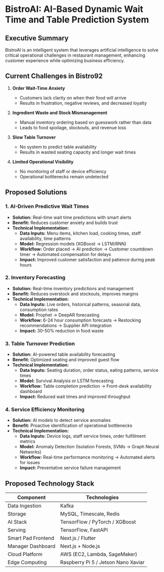 # BistroAI: AI-Based Dynamic Wait Time and Table Prediction System

## Executive Summary

BistroAI is an intelligent system that leverages artificial intelligence to solve critical operational challenges in restaurant management, enhancing customer experience while optimizing business efficiency.

## Current Challenges in Bistro92

1. **Order Wait-Time Anxiety**

   - Customers lack clarity on when their food will arrive
   - Results in frustration, negative reviews, and decreased loyalty

2. **Ingredient Waste and Stock Mismanagement**

   - Manual inventory ordering based on guesswork rather than data
   - Leads to food spoilage, stockouts, and revenue loss

3. **Slow Table Turnover**

   - No system to predict table availability
   - Results in wasted seating capacity and longer wait times

4. **Limited Operational Visibility**
   - No monitoring of staff or device efficiency
   - Operational bottlenecks remain undetected

## Proposed Solutions

### 1. AI-Driven Predictive Wait Times

- **Solution:** Real-time wait time predictions with smart alerts
- **Benefit:** Reduces customer anxiety and builds trust
- **Technical Implementation:**
  - **Data Inputs:** Menu items, kitchen load, cooking times, staff availability, time patterns
  - **Model:** Regression models (XGBoost → LSTM/RNN)
  - **Workflow:** Order placed → AI prediction → Customer countdown timer → Automated compensation for delays
  - **Impact:** Improved customer satisfaction and patience during peak hours

### 2. Inventory Forecasting

- **Solution:** Real-time inventory predictions and management
- **Benefit:** Reduces overstock and stockouts, improves margins
- **Technical Implementation:**
  - **Data Inputs:** Live orders, historical patterns, seasonal data, consumption rates
  - **Model:** Prophet → DeepAR forecasting
  - **Workflow:** 6-24 hour consumption forecasts → Restocking recommendations → Supplier API integration
  - **Impact:** 30-50% reduction in food waste

### 3. Table Turnover Prediction

- **Solution:** AI-powered table availability forecasting
- **Benefit:** Optimized seating and improved guest flow
- **Technical Implementation:**
  - **Data Inputs:** Seating duration, order status, eating patterns, service times
  - **Model:** Survival Analysis or LSTM forecasting
  - **Workflow:** Table completion prediction → Front-desk availability dashboard
  - **Impact:** Reduced wait times and improved throughput

### 4. Service Efficiency Monitoring

- **Solution:** AI models to detect service anomalies
- **Benefit:** Proactive identification of operational bottlenecks
- **Technical Implementation:**
  - **Data Inputs:** Device logs, staff service times, order fulfillment metrics
  - **Model:** Anomaly Detection (Isolation Forests, SVMs → Graph Neural Networks)
  - **Workflow:** Real-time performance monitoring → Automated alerts for issues
  - **Impact:** Preventative service failure management

## Proposed Technology Stack

| Component          | Technologies                             |
| ------------------ | ---------------------------------------- |
| Data Ingestion     | Kafka                      |
| Storage            |  MySQL, Timescale, Redis          |
| AI Stack          | TensorFlow / PyTorch / XGBoost |
| Serving            | TensorFlow, FastAPI        |
| Smart Pad Frontend | Next.js / Flutter                          |
| Manager Dashboard  | Next.js + Node.js                          |
| Cloud Platform     | AWS (EC2, Lambda, SageMaker)             |
| Edge Computing     | Raspberry Pi 5 / Jetson Nano Xaviar    |
